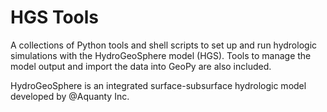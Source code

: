 # HGS Tools
A collections of Python tools and shell scripts to set up and run hydrologic simulations with the HydroGeoSphere model (HGS). Tools to manage the model output and import the data into GeoPy are also included.

HydroGeoSphere is an integrated surface-subsurface hydrologic model developed by @Aquanty Inc.
